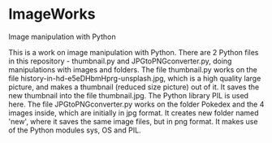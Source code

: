 # ImageWorks
Image manipulation with Python

This is a work on image manipulation with Python. There are 2 Python files in this repository - thumbnail.py and JPGtoPNGconverter.py, doing manipulations with images and folders.
The file thumbnail.py works on the file history-in-hd-e5eDHbmHprg-unsplash.jpg, which is a high quality large picture, and makes a thumbnail (reduced size picture) out of it. It saves the new thumbnail into the file thumbnail.jpg. The Python library PIL is used here.
The file JPGtoPNGconverter.py works on the folder Pokedex and the 4 images inside, which are initially in jpg format. It creates new folder named 'new', where it saves the same image files, but in png format. It makes use of the Python modules sys, OS and PIL.

